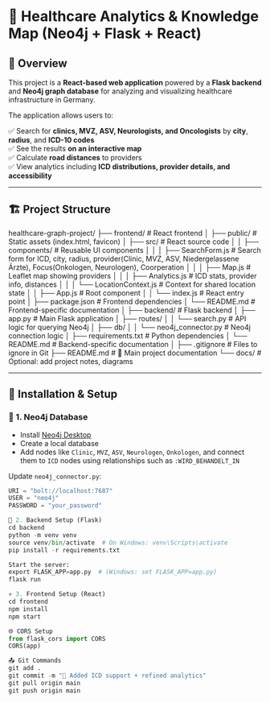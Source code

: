 # 🧠 Healthcare Analytics & Knowledge Map (Neo4j + Flask + React)

## 📌 Overview
This project is a **React-based web application** powered by a **Flask backend** and **Neo4j graph database** for analyzing and visualizing healthcare infrastructure in Germany.

The application allows users to:

✅ Search for **clinics, MVZ, ASV, Neurologists, and Oncologists** by **city**, **radius**, and **ICD-10 codes**  
✅ See the results **on an interactive map**  
✅ Calculate **road distances** to providers  
✅ View analytics including **ICD distributions, provider details, and accessibility**

---

## 🏗 Project Structure

healthcare-graph-project/
├── frontend/                        # React frontend
│   ├── public/                      # Static assets (index.html, favicon)
│   ├── src/                         # React source code
│   │   ├── components/              # Reusable UI components
│   │   │   ├── SearchForm.js        # Search form for ICD, city, radius, provider(Clinic, MVZ, ASV, Niedergelassene Ärzte), Focus(Onkologen, Neurologen), Coorperation
│   │   │   ├── Map.js               # Leaflet map showing providers
│   │   │   ├── Analytics.js         # ICD stats, provider info, distances
│   │   │   └── LocationContext.js   # Context for shared location state
│   │   ├── App.js                   # Root component
│   │   └── index.js                 # React entry point
│   ├── package.json                 # Frontend dependencies
│   └── README.md                    # Frontend-specific documentation
│
├── backend/                         # Flask backend
│   ├── app.py                       # Main Flask application
│   ├── routes/
│   │   └── search.py                # API logic for querying Neo4j
│   ├── db/
│   │   └── neo4j_connector.py       # Neo4j connection logic
│   ├── requirements.txt             # Python dependencies
│   └── README.md                    # Backend-specific documentation
│
├── .gitignore                       # Files to ignore in Git
├── README.md                        # 📘 Main project documentation
└── docs/                            # Optional: add project notes, diagrams





---

## 🚀 Installation & Setup

### 🔧 1. Neo4j Database

- Install [Neo4j Desktop](https://neo4j.com/download/)
- Create a local database
- Add nodes like `Clinic`, `MVZ`, `ASV`, `Neurologen`, `Onkologen`, and connect them to `ICD` nodes using relationships such as `:WIRD_BEHANDELT_IN`

Update `neo4j_connector.py`:
```python
URI = "bolt://localhost:7687"
USER = "neo4j"
PASSWORD = "your_password"

🐍 2. Backend Setup (Flask)
cd backend
python -m venv venv
source venv/bin/activate  # On Windows: venv\Scripts\activate
pip install -r requirements.txt

Start the server:
export FLASK_APP=app.py  # (Windows: set FLASK_APP=app.py)
flask run

⚛️ 3. Frontend Setup (React)
cd frontend
npm install
npm start

🌐 CORS Setup
from flask_cors import CORS
CORS(app)

📤 Git Commands
git add .
git commit -m "🔧 Added ICD support + refined analytics"
git pull origin main
git push origin main


